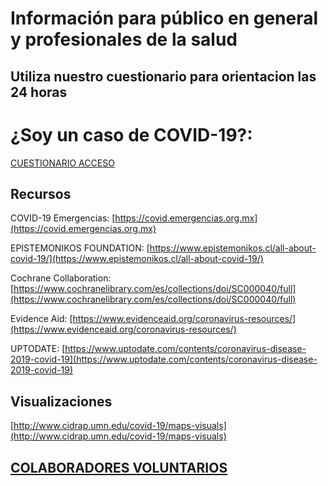 # Información para público en general y profesionales de la salud



## Utiliza nuestro cuestionario para orientacion las 24 horas



# ¿Soy un caso de COVID-19?: 
[CUESTIONARIO ACCESO](htttps://covid19gdl.org/cuestionario)




## Recursos

COVID-19 Emergencias: [https://covid.emergencias.org.mx](https://covid.emergencias.org.mx)

EPISTEMONIKOS FOUNDATION: [https://www.epistemonikos.cl/all-about-covid-19/](https://www.epistemonikos.cl/all-about-covid-19/)

Cochrane Collaboration: [https://www.cochranelibrary.com/es/collections/doi/SC000040/full](https://www.cochranelibrary.com/es/collections/doi/SC000040/full)

Evidence Aid: [https://www.evidenceaid.org/coronavirus-resources/](https://www.evidenceaid.org/coronavirus-resources/)

UPTODATE: [https://www.uptodate.com/contents/coronavirus-disease-2019-covid-19](https://www.uptodate.com/contents/coronavirus-disease-2019-covid-19)


## Visualizaciones

[http://www.cidrap.umn.edu/covid-19/maps-visuals](http://www.cidrap.umn.edu/covid-19/maps-visuals)


## [COLABORADORES VOLUNTARIOS](https://covid19gdl.github.io/colaboradores)
